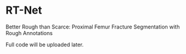 # RT-Net

Better Rough than Scarce: Proximal Femur Fracture Segmentation with Rough Annotations

Full code will be uploaded later.
